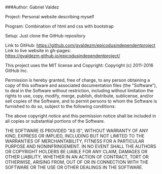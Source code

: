 


###Author:
Gabriel Valdez

Project: Personal website describing myself

Program: Combination of html and css with bootstrap

Setup: Just clone the GitHub repository

Link to GitHub: https://github.com/gvaldezm/epicodusindependentproject
Link to live website in gh-pages: https://gvaldezm.github.io/epicodusindependentproject/

This project uses the MIT license and Copyright:
Copyright (c) 2011-2016 GitHub Inc.

Permission is hereby granted, free of charge, to any person obtaining a copy of this software and associated documentation files (the "Software"), to deal in the Software without restriction, including without limitation the rights to use, copy, modify, merge, publish, distribute, sublicense, and/or sell copies of the Software, and to permit persons to whom the Software is furnished to do so, subject to the following conditions:

The above copyright notice and this permission notice shall be included in all copies or substantial portions of the Software.

THE SOFTWARE IS PROVIDED "AS IS", WITHOUT WARRANTY OF ANY KIND, EXPRESS OR IMPLIED, INCLUDING BUT NOT LIMITED TO THE WARRANTIES OF MERCHANTABILITY, FITNESS FOR A PARTICULAR PURPOSE AND NONINFRINGEMENT. IN NO EVENT SHALL THE AUTHORS OR COPYRIGHT HOLDERS BE LIABLE FOR ANY CLAIM, DAMAGES OR OTHER LIABILITY, WHETHER IN AN ACTION OF CONTRACT, TORT OR OTHERWISE, ARISING FROM, OUT OF OR IN CONNECTION WITH THE SOFTWARE OR THE USE OR OTHER DEALINGS IN THE SOFTWARE.
